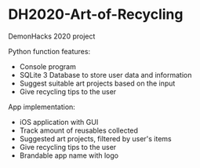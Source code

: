 # DH2020-Art-of-Recycling
DemonHacks 2020 project

Python function features:
- Console program
- SQLite 3 Database to store user data and information
- Suggest suitable art projects based on the input 
- Give recycling tips to the user

App implementation: 
- iOS application with GUI
- Track amount of reusables collected
- Suggested art projects, filtered by user's items
- Give recycling tips to the user
- Brandable app name with logo
